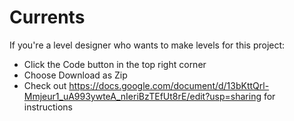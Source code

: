 # Currents

If you're a level designer who wants to make levels for this project:
- Click the Code button in the top right corner
- Choose Download as Zip
- Check out https://docs.google.com/document/d/13bKttQrl-Mmjeur1_uA993ywteA_nIeriBzTEfUt8rE/edit?usp=sharing for instructions

